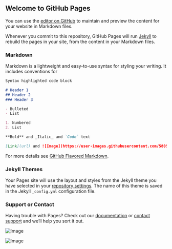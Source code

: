 ## Welcome to GitHub Pages

You can use the [editor on GitHub](https://github.com/funnydogcat/alpha/edit/master/README.md) to maintain and preview the content for your website in Markdown files.

Whenever you commit to this repository, GitHub Pages will run [Jekyll](https://jekyllrb.com/) to rebuild the pages in your site, from the content in your Markdown files.

### Markdown

Markdown is a lightweight and easy-to-use syntax for styling your writing. It includes conventions for

```markdown
Syntax highlighted code block

# Header 1
## Header 2
### Header 3

- Bulleted
- List

1. Numbered
2. List

**Bold** and _Italic_ and `Code` text

[Link](url) and ![Image](https://user-images.githubusercontent.com/58059663/69396314-2e4d7280-0d25-11ea-98b3-7850bfc02a46.png)
```

For more details see [GitHub Flavored Markdown](https://guides.github.com/features/mastering-markdown/).

### Jekyll Themes

Your Pages site will use the layout and styles from the Jekyll theme you have selected in your [repository settings](https://github.com/funnydogcat/alpha/settings). The name of this theme is saved in the Jekyll `_config.yml` configuration file.

### Support or Contact

Having trouble with Pages? Check out our [documentation](https://help.github.com/categories/github-pages-basics/) or [contact support](https://github.com/contact) and we’ll help you sort it out.


![Image](https://user-images.githubusercontent.com/58059663/69396314-2e4d7280-0d25-11ea-98b3-7850bfc02a46.png)

![Image](https://user-images.githubusercontent.com/58059663/69397966-8c7d5400-0d2b-11ea-8b31-f2dae215c246.png)
